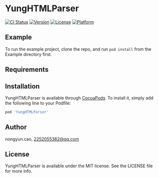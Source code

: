 # YungHTMLParser

[![CI Status](https://img.shields.io/travis/nongyun.cao/YungHTMLParser.svg?style=flat)](https://travis-ci.org/nongyun.cao/YungHTMLParser)
[![Version](https://img.shields.io/cocoapods/v/YungHTMLParser.svg?style=flat)](https://cocoapods.org/pods/YungHTMLParser)
[![License](https://img.shields.io/cocoapods/l/YungHTMLParser.svg?style=flat)](https://cocoapods.org/pods/YungHTMLParser)
[![Platform](https://img.shields.io/cocoapods/p/YungHTMLParser.svg?style=flat)](https://cocoapods.org/pods/YungHTMLParser)

## Example

To run the example project, clone the repo, and run `pod install` from the Example directory first.

## Requirements

## Installation

YungHTMLParser is available through [CocoaPods](https://cocoapods.org). To install
it, simply add the following line to your Podfile:

```ruby
pod 'YungHTMLParser'
```

## Author

nongyun.cao, 2252055382@qq.com

## License

YungHTMLParser is available under the MIT license. See the LICENSE file for more info.
